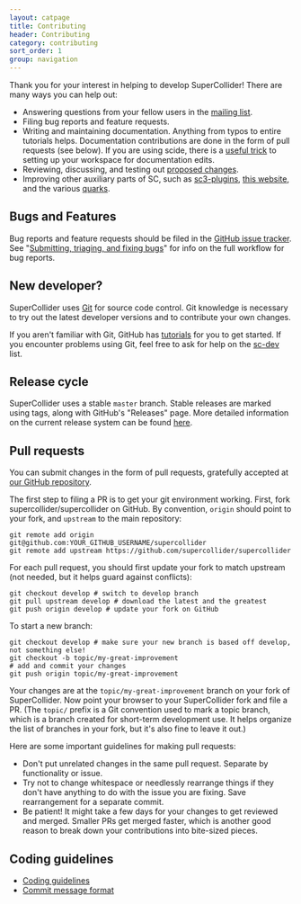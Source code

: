 ```yaml
---
layout: catpage
title: Contributing
header: Contributing
category: contributing
sort_order: 1
group: navigation
---
```


Thank you for your interest in helping to develop SuperCollider! There are many ways you can help out:

- Answering questions from your fellow users in the [mailing list](http://new-supercollider-mailing-lists-forums-use-these.2681727.n2.nabble.com/).
- Filing bug reports and feature requests.
- Writing and maintaining documentation. Anything from typos to entire tutorials helps. Documentation contributions are done in the form of pull requests (see below). If you are using scide, there is a [useful trick](/contributing/ideconfig-contrib) to setting up your workspace for documentation edits.
- Reviewing, discussing, and testing out [proposed changes](https://github.com/supercollider/supercollider/pulls).
- Improving other auxiliary parts of SC, such as [sc3-plugins](https://github.com/supercollider/sc3-plugins), [this website](/contributing/supercollider-github-com), and the various [quarks](https://github.com/supercollider-quarks).

## Bugs and Features

Bug reports and feature requests should be filed in the [GitHub issue tracker](https://github.com/supercollider/supercollider/issues). See "[Submitting, triaging, and fixing bugs](/development/bugs.html)" for info on the full workflow for bug reports.

## New developer?

SuperCollider uses [Git](https://git-scm.com/) for source code control. Git knowledge is necessary to try out the latest developer versions and to contribute your own changes.

If you aren't familiar with Git, GitHub has [tutorials](https://guides.github.com/activities/hello-world/) for you to get started. If you encounter problems using Git, feel free to ask for help on the [sc-dev](http://new-supercollider-mailing-lists-forums-use-these.2681727.n2.nabble.com/SuperCollider-Developers-New-Use-this-f2681767.html) list.

## Release cycle

SuperCollider uses a stable `master` branch. Stable releases are marked using tags, along with GitHub's "Releases" page. More detailed information on the current release system can be found [here](https://github.com/supercollider/supercollider/wiki/git-workflow-and-guidelines).

## Pull requests

You can submit changes in the form of pull requests, gratefully accepted at [our GitHub repository](https://github.com/supercollider/supercollider).

The first step to filing a PR is to get your git environment working. First, fork supercollider/supercollider on GitHub. By convention, `origin` should point to your fork, and `upstream` to the main repository:

    git remote add origin git@github.com:YOUR_GITHUB_USERNAME/supercollider
    git remote add upstream https://github.com/supercollider/supercollider

For each pull request, you should first update your fork to match upstream (not needed, but it helps guard against conflicts):

    git checkout develop # switch to develop branch
    git pull upstream develop # download the latest and the greatest
    git push origin develop # update your fork on GitHub

To start a new branch:

    git checkout develop # make sure your new branch is based off develop, not something else!
    git checkout -b topic/my-great-improvement
    # add and commit your changes
    git push origin topic/my-great-improvement

Your changes are at the `topic/my-great-improvement` branch on your fork of SuperCollider. Now point your browser to your SuperCollider fork and file a PR. (The `topic/` prefix is a Git convention used to mark a topic branch, which is a branch created for short-term development use. It helps organize the list of branches in your fork, but it's also fine to leave it out.)

Here are some important guidelines for making pull requests:

- Don't put unrelated changes in the same pull request. Separate by functionality or issue.
- Try not to change whitespace or needlessly rearrange things if they don't have anything to do with the issue you are fixing. Save rearrangement for a separate commit.
- Be patient! It might take a few days for your changes to get reviewed and merged. Smaller PRs get merged faster, which is another good reason to break down your contributions into bite-sized pieces.

## Coding guidelines

- [Coding guidelines](/development/code-style-cpp.html)
- [Commit message format](/development/commit-message.html)

